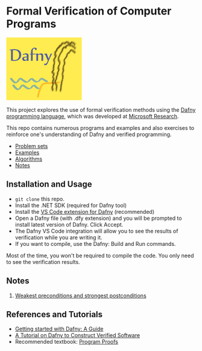 # Formal Verification of Computer Programs

<img src="./img/dafny-logo.jpg" width="200">

This project explores the use of formal verification
methods using the [Dafny programming language](https://dafny.org/),
which was developed at [Microsoft Research](https://www.microsoft.com/en-us/research/project/dafny-a-language-and-program-verifier-for-functional-correctness/).

This repo contains numerous programs and examples
and also exercises to reinforce one's understanding of
Dafny and verified programming.

- [Problem sets](./ps/)
- [Examples](./src/examples/)
- [Algorithms](./src/algorithms/)
- [Notes](./notes/)

## Installation and Usage

- `git clone` this repo.
- Install the .NET SDK (required for Dafny tool)
- Install the [VS Code extension for Dafny](https://marketplace.visualstudio.com/items?itemName=dafny-lang.ide-vscode) (recommended)
- Open a Dafny file (with .dfy extension) and you will be prompted to install latest version of Dafny. Click Accept.
- The Dafny VS Code integration will allow you to see the results of verification while you are writing it.
- If you want to compile, use the Dafny: Build and Run commands.

Most of the time, you won't be required to compile the code.
You only need to see the verification results.

## Notes

1. [Weakest preconditions and strongest postconditions](./notes/wp_and_sp.md)

## References and Tutorials

- [Getting started with Dafny: A Guide](https://dafny.org/latest/OnlineTutorial/guide)
- [A Tutorial on Dafny to Construct Verified Software](https://arxiv.org/pdf/1701.04481)
- Recommended textbook: [Program Proofs](https://mitpress.mit.edu/9780262546232/program-proofs/)